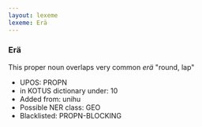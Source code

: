 ```yaml
---
layout: lexeme
lexeme: Erä
---
```


###  Erä

This proper noun overlaps very common *erä* "round, lap"
* UPOS:  PROPN
* in KOTUS dictionary under:  10
* Added from:  unihu
* Possible NER class:  GEO
* Blacklisted:  PROPN-BLOCKING

